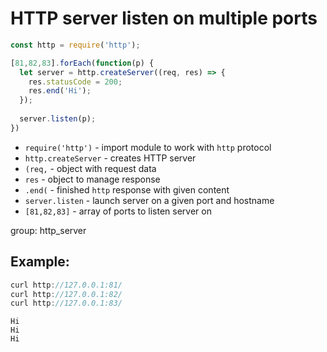 # HTTP server listen on multiple ports

```js
const http = require('http');

[81,82,83].forEach(function(p) {
  let server = http.createServer((req, res) => {
    res.statusCode = 200;
    res.end('Hi');
  });
  
  server.listen(p);
})
```

- `require('http')` - import module to work with `http` protocol
- `http.createServer` - creates HTTP server
- `(req,` - object with request data
- `res` - object to manage response
- `.end(` - finished `http` response with given content
- `server.listen` - launch server on a given port and hostname
- `[81,82,83]` - array of ports to listen server on

group: http_server

## Example: 
```js
curl http://127.0.0.1:81/
curl http://127.0.0.1:82/
curl http://127.0.0.1:83/
```
```
Hi
Hi
Hi
```

